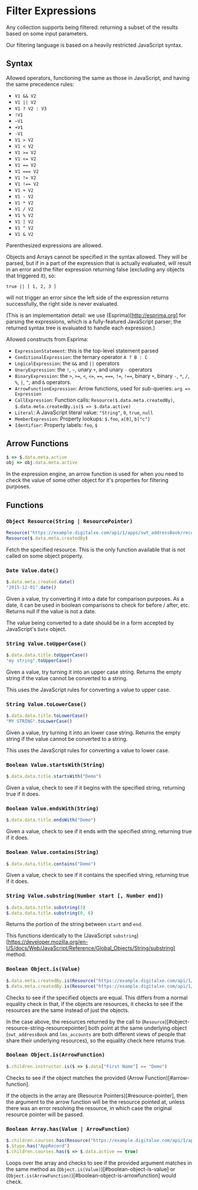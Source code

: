 # Filter Expressions

Any collection supports being filtered: returning a subset of the results based on some input parameters.

Our filtering language is based on a heavily restricted JavaScript syntax. 

## Syntax

Allowed operators, functioning the same as those in JavaScript, and having the same precedence rules:

* ``V1 && V2``
* ``V1 || V2``
* ``V1 ? V2 : V3``
* ``!V1``
* ``~V1``
* ``+V1``
* ``-V1``
* ``V1 > V2``
* ``V1 < V2``
* ``V1 >= V2``
* ``V1 <= V2``
* ``V1 == V2``
* ``V1 === V2``
* ``V1 != V2``
* ``V1 !== V2``
* ``V1 + V2``
* ``V1 - V2``
* ``V1 * V2``
* ``V1 / V2``
* ``V1 % V2``
* ``V1 | V2``
* ``V1 ^ V2``
* ``V1 & V2``

Parenthesized expressions are allowed.

Objects and Arrays cannot be specified in the syntax allowed. They will be parsed, but if in a part of the expression that is actually evaluated, will result
in an error and the filter expression returning false (excluding any objects that triggered it), so:

``true || [ 1, 2, 3 ]``

will not trigger an error since the left side of the expression returns successfully, the right side is never evaluated.

(This is an implementation detail: we use (Esprima)[http://esprima.org] for parsing the expressions, which is a fully-featured JavaScript parser; the returned
syntax tree is evaluated to handle each expression.)

Allowed constructs from Esprima:

* ``ExpressionStatement``: this is the top-level statement parsed
* ``ConditionalExpression``: the ternary operator ``A ? B : C``
* ``LogicalExpression``: the ``&&`` and ``||`` operators
* ``UnaryExpression``: the ``!``, ``~``, unary ``+``, and unary ``-`` operators
* ``BinaryExpression``: the ``>``, ``>=``, ``<``, ``<=``, ``==``, ``===``, ``!=``, ``!==``, binary ``+``, binary ``-``, ``*``, ``/``, ``%``, ``|``, ``^``, and ``&`` operators.
* ``ArrowFunctionExpression``: Arrow functions, used for sub-queries: ``arg => Expression``
* ``CallExpression``: Function calls: ``Resource($.data.meta.createdBy)``, ``$.data.meta.createdBy.is($ => $.data.active)``
* ``Literal``: A JavaScript literal value: ``"String"``, ``0``, ``true``, ``null``
* ``MemberExpression``: Property lookups: ``$.foo``, ``a[0]``, ``b["c"]``
* ``Identifier``: Property labels: ``foo``, ``$``

## Arrow Functions

```javascript
$ => $.data.meta.active
obj => obj.data.meta.active
```

In the expression engine, an arrow function is used for when you need to check the value of some other object for it's properties for filtering purposes.

## Functions

### ``Object Resource(String | ResourcePointer)``

```javascript
Resource("https://example.digitalxe.com/api/1/apps/swt_addressBook/records/12345")
Resource($.data.meta.createdBy)
```

Fetch the specified resource. This is the only function available that is not called on some object property.

### ``Date Value.date()``

```javascript
$.data.meta.created.date()
"2015-12-01".date()
```

Given a value, try converting it into a date for comparison purposes. As a date, it can be used in boolean
comparisons to check for before / after, etc. Returns null if the value is not a date.

The value being converted to a date should be in a form accepted by JavaScript's ``Date`` object.

### ``String Value.toUpperCase()``

```javascript
$.data.data.title.toUpperCase()
"my string".toUpperCase()
```

Given a value, try turning it into an upper case string. Returns the empty string if the value cannot
be converted to a string.

This uses the JavaScript rules for converting a value to upper case.

### ``String Value.toLowerCase()``

```javascript
$.data.data.title.toLowerCase()
"MY STRING".toLowerCase()
```

Given a value, try turning it into an lower case string. Returns the empty string if the value cannot
be converted to a string.

This uses the JavaScript rules for converting a value to lower case.

### ``Boolean Value.startsWith(String)``

```javascript
$.data.data.title.startsWith("Demo")
```

Given a value, check to see if it begins with the specified string, returning true if it does.

### ``Boolean Value.endsWith(String)``

```javascript
$.data.data.title.endsWith("Demo")
```

Given a value, check to see if it ends with the specified string, returning true if it does.

### ``Boolean Value.contains(String)``

```javascript
$.data.data.title.contains("Demo")
```

Given a value, check to see if it contains the specified string, returning true if it does.

### ``String Value.substring(Number start [, Number end])``

```javascript
$.data.data.title.substring(3)
$.data.data.title.substring(0, 6)
```

Returns the portion of the string between ``start`` and ``end``.

This functions identically to the (JavaScript ``substring``)[https://developer.mozilla.org/en-US/docs/Web/JavaScript/Reference/Global_Objects/String/substring] method.

### ``Boolean Object.is(Value)``

```javascript
$.data.meta.createdBy.is(Resource("https://example.digitalxe.com/api/1/apps/swt_addressBook/records/12345"))
$.data.meta.createdBy.is(Resource("https://example.digitalxe.com/api/1/apps/lms_accounts/records/12345"))
```

Checks to see if the specified objects are equal. This differs from a normal equality check in that, if the objects are resources, it checks to see if the resources
are the same instead of just the objects.

In the case above, the resources returned by the call to (``Resource``)[#object-resource-string-resourcepointer] both point at the same underlying object (``swt_addressBook``
and ``lms_accounts`` are both different views of people that share their underlying resources), so the equality check here returns true.

### ``Boolean Object.is(ArrowFunction)``

```javascript
$.children.instructor.is($ => $.data["First Name"] == "Demo")
```

Checks to see if the object matches the provided (Arrow Function)[#arrow-function].

If the objects in the array are (Resource Pointers)[#resource-pointer], then the argument to the arrow function will be the resource pointed at, unless there was
an error resolving the resource, in which case the original resource pointer will be passed.

### ``Boolean Array.has(Value | ArrowFunction)``

```javascript
$.children.courses.has(Resource("https://example.digitalxe.com/api/1/apps/lms_courses/records/12345"))
$.$type.has("AppRecord")
$.children.courses.has($ => $.data.active == true)
```

Loops over the array and checks to see if the provided argument matches in the same method as (``Object.is(Value)``)[#boolean-object-is-value] or (``Object.is(ArrowFunction)``)[#boolean-object-is-arrowfunction] would check.

